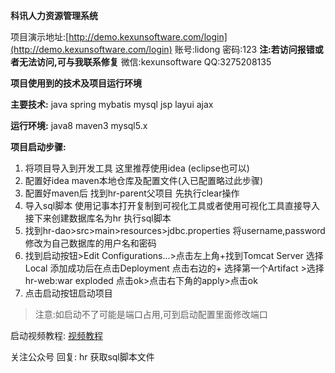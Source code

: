 **科讯人力资源管理系统**

项目演示地址:[http://demo.kexunsoftware.com/login](http://demo.kexunsoftware.com/login)
账号:lidong 密码:123
**注:若访问报错或者无法访问,可与我联系修复**
微信:kexunsoftware QQ:3275208135


**项目使用到的技术及项目运行环境**

**主要技术:**
java spring mybatis mysql jsp layui ajax

**运行环境:**
java8 maven3 mysql5.x

**项目启动步骤:**

1. 将项目导入到开发工具 这里推荐使用idea (eclipse也可以)
2. 配置好idea maven本地仓库及配置文件(入已配置略过此步骤)
3. 配置好maven后 找到hr-parent父项目 先执行clear操作 
4. 导入sql脚本 使用记事本打开复制到可视化工具或者使用可视化工具直接导入 接下来创建数据库名为hr 执行sql脚本
5. 找到hr-dao>src>main>resources>jdbc.properties 将username,password 修改为自己数据库的用户名和密码
6. 找到启动按钮>Edit Configurations...>点击左上角+找到Tomcat Server 选择Local
   添加成功后在点击Deployment 点击右边的+ 选择第一个Artifact >选择hr-web:war exploded 点击ok>点击右下角的apply>点击ok
7. 点击启动按钮启动项目

> 注意:如启动不了可能是端口占用,可到启动配置里面修改端口

启动视频教程: [视频教程](https://v.douyin.com/LW1pbj7/)

关注公众号 回复: hr  获取sql脚本文件








